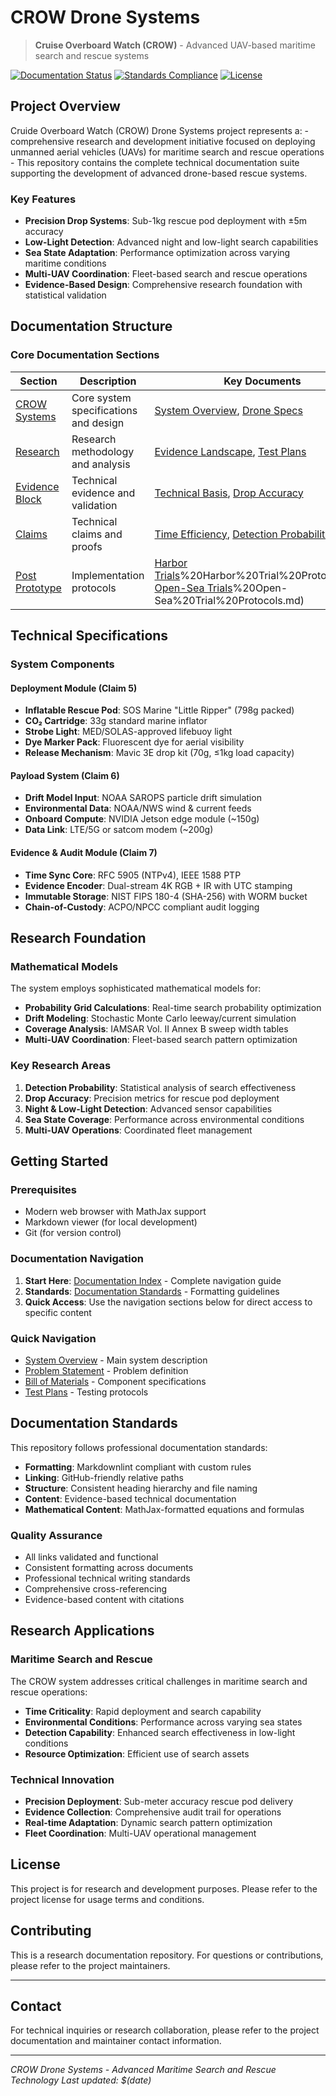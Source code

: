# CROW Drone Systems

> **Cruise Overboard Watch (CROW)** - Advanced UAV-based maritime search and rescue systems

[![Documentation Status](https://img.shields.io/badge/Documentation-Complete-brightgreen)](./INDEX.md)
[![Standards Compliance](https://img.shields.io/badge/Standards-Markdownlint%20Compliant-blue)](./.markdownlint.jsonc)
[![License](https://img.shields.io/badge/License-Research%20Use-yellow)](./LICENSE)

## Project Overview

Cruide Overboard Watch (CROW) Drone Systems project represents a:
    - comprehensive research and development initiative
      focused on deploying unmanned aerial vehicles (UAVs) for maritime search and rescue operations
    - This repository contains the complete technical documentation suite supporting
      the development of advanced drone-based rescue systems.

### Key Features

- **Precision Drop Systems**: Sub-1kg rescue pod deployment with ±5m accuracy
- **Low-Light Detection**: Advanced night and low-light search capabilities  
- **Sea State Adaptation**: Performance optimization across varying maritime conditions
- **Multi-UAV Coordination**: Fleet-based search and rescue operations
- **Evidence-Based Design**: Comprehensive research foundation with statistical validation

## Documentation Structure

### Core Documentation Sections

| Section | Description | Key Documents |
|---------|-------------|---------------|
| [CROW Systems](./01%20-%20Crow_Systems/) | Core system specifications and design | [System Overview](./01%20-%20Crow_Systems/1%20-%20CROW%20Systems%20Overview.md), [Drone Specs](./01%20-%20Crow_Systems/3%20-%20Drone%20Spec.md) |
| [Research](./02%20-%20Research/) | Research methodology and analysis | [Evidence Landscape](./02%20-%20Research/1%20-%20Evidence%20Landscape%20Brief.md), [Test Plans](./02%20-%20Research/2%20-%20Bench%20&%20Enviornmental%20Test%20Plan.md) |
| [Evidence Block](./03%20-%20Evidence%20Block/) | Technical evidence and validation | [Technical Basis](./03%20-%20Evidence%20Block/4%20-%20Technical%20Basis.md), [Drop Accuracy](./03%20-%20Evidence%20Block/5%20-%20Marking%2C%20Tracking%2C%20and%20Drop%20Accuracy.md) |
| [Claims](./04%20-%20Claims/) | Technical claims and proofs | [Time Efficiency](./04%20-%20Claims/1%20-%20Drones%20cut%20time.md), [Detection Probability](./04%20-%20Claims/2%20-%20Detection%20Probability.md) |
| [Post Prototype](./05%20-%20Post%20Prototype/) | Implementation protocols | [Harbor Trials](./05%20-%20Post%20Prototype/01%20-%20A)%20Harbor%20Trial%20Protocols.md), [Open-Sea Trials](./05%20-%20Post%20Prototype/01%20-%20A)%20Open-Sea%20Trial%20Protocols.md) |

## Technical Specifications

### System Components

#### Deployment Module (Claim 5)

- **Inflatable Rescue Pod**: SOS Marine "Little Ripper" (798g packed)
- **CO₂ Cartridge**: 33g standard marine inflator
- **Strobe Light**: MED/SOLAS-approved lifebuoy light
- **Dye Marker Pack**: Fluorescent dye for aerial visibility
- **Release Mechanism**: Mavic 3E drop kit (70g, ≤1kg load capacity)

#### Payload System (Claim 6)

- **Drift Model Input**: NOAA SAROPS particle drift simulation
- **Environmental Data**: NOAA/NWS wind & current feeds
- **Onboard Compute**: NVIDIA Jetson edge module (~150g)
- **Data Link**: LTE/5G or satcom modem (~200g)

#### Evidence & Audit Module (Claim 7)

- **Time Sync Core**: RFC 5905 (NTPv4), IEEE 1588 PTP
- **Evidence Encoder**: Dual-stream 4K RGB + IR with UTC stamping
- **Immutable Storage**: NIST FIPS 180-4 (SHA-256) with WORM bucket
- **Chain-of-Custody**: ACPO/NPCC compliant audit logging

## Research Foundation

### Mathematical Models

The system employs sophisticated mathematical models for:

- **Probability Grid Calculations**: Real-time search probability optimization
- **Drift Modeling**: Stochastic Monte Carlo leeway/current simulation  
- **Coverage Analysis**: IAMSAR Vol. II Annex B sweep width tables
- **Multi-UAV Coordination**: Fleet-based search pattern optimization

### Key Research Areas

1. **Detection Probability**: Statistical analysis of search effectiveness
2. **Drop Accuracy**: Precision metrics for rescue pod deployment
3. **Night & Low-Light Detection**: Advanced sensor capabilities
4. **Sea State Coverage**: Performance across environmental conditions
5. **Multi-UAV Operations**: Coordinated fleet management

## Getting Started

### Prerequisites

- Modern web browser with MathJax support
- Markdown viewer (for local development)
- Git (for version control)

### Documentation Navigation

1. **Start Here**: [Documentation Index](./INDEX.md) - Complete navigation guide
2. **Standards**: [Documentation Standards](./DOCUMENTATION_STANDARDS.md) - Formatting guidelines
3. **Quick Access**: Use the navigation sections below for direct access to specific content

### Quick Navigation

- [System Overview](./01%20-%20Crow_Systems/1%20-%20CROW%20Systems%20Overview.md) - Main system description
- [Problem Statement](./01%20-%20Crow_Systems/2%20-%20Problem%20Statement.md) - Problem definition
- [Bill of Materials](./01%20-%20Crow_Systems/6%20-%20Bill%20of%20Materials.md) - Component specifications
- [Test Plans](./02%20-%20Research/2%20-%20Bench%20&%20Enviornmental%20Test%20Plan.md) - Testing protocols

## Documentation Standards

This repository follows professional documentation standards:

- **Formatting**: Markdownlint compliant with custom rules
- **Linking**: GitHub-friendly relative paths
- **Structure**: Consistent heading hierarchy and file naming
- **Content**: Evidence-based technical documentation
- **Mathematical Content**: MathJax-formatted equations and formulas

### Quality Assurance

- All links validated and functional
- Consistent formatting across documents  
- Professional technical writing standards
- Comprehensive cross-referencing
- Evidence-based content with citations

## Research Applications

### Maritime Search and Rescue

The CROW system addresses critical challenges in maritime search and rescue operations:

- **Time Criticality**: Rapid deployment and search capability
- **Environmental Conditions**: Performance across varying sea states
- **Detection Capability**: Enhanced search effectiveness in low-light conditions
- **Resource Optimization**: Efficient use of search assets

### Technical Innovation

- **Precision Deployment**: Sub-meter accuracy rescue pod delivery
- **Evidence Collection**: Comprehensive audit trail for operations
- **Real-time Adaptation**: Dynamic search pattern optimization
- **Fleet Coordination**: Multi-UAV operational management

## License

This project is for research and development purposes. Please refer to the project license for usage terms and conditions.

## Contributing

This is a research documentation repository. For questions or contributions, please refer to the project maintainers.

---

## Contact

For technical inquiries or research collaboration, please refer to the project documentation and maintainer contact information.

---

*CROW Drone Systems - Advanced Maritime Search and Rescue Technology*
*Last updated: $(date)*
